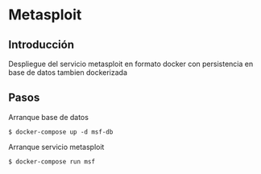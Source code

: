 # Metasploit

## Introducción
Despliegue del servicio metasploit en formato docker con persistencia en base de datos tambien dockerizada

## Pasos

Arranque base de datos
```
$ docker-compose up -d msf-db
```

Arranque servicio metasploit
```
$ docker-compose run msf
```